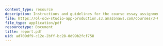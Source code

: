 ```yaml
---
content_type: resource
description: Instructions and guidelines for the course essay assignment.
file: https://ol-ocw-studio-app-production.s3.amazonaws.com/courses/3-063-polymer-physics-spring-2007/ad709df9c12e2bffbc280d99b2fcf758_report.pdf
file_type: application/pdf
resourcetype: Document
title: report.pdf
uid: ad709df9-c12e-2bff-bc28-0d99b2fcf758
---
```

